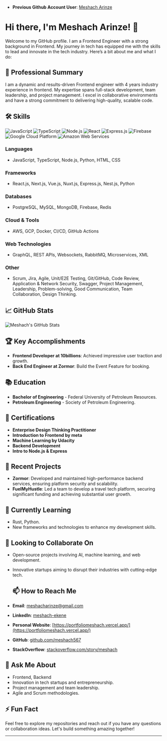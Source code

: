 - **Previous Github Account User**: [Meshach Arinze](https://www.github.com/MeshachArinze)

# Hi there, I'm Meshach Arinze! 👋

Welcome to my GitHub profile. I am a Frontend Engineer with a strong background in Frontend. My journey in tech has equipped me with the skills to lead and innovate in the tech industry. Here’s a bit about me and what I do:

## 🚀 Professional Summary
I am a dynamic and results-driven Frontend engineer with 4 years industry experience in frontend. My expertise spans full-stack development, team leadership, and project management. I excel in collaborative environments and have a strong commitment to delivering high-quality, scalable code.

## 🛠 Skills
![JavaScript](https://img.shields.io/badge/-JavaScript-black?style=flat-square&logo=javascript)
![TypeScript](https://img.shields.io/badge/-TypeScript-black?style=flat-square&logo=typescript)
![Node.js](https://img.shields.io/badge/-Node.js-black?style=flat-square&logo=node.js)
![React](https://img.shields.io/badge/-React-black?style=flat-square&logo=react)
![Express.js](https://img.shields.io/badge/-Express.js-black?style=flat-square&logo=express)
![Firebase](https://img.shields.io/badge/-Firebase-black?style=flat-square&logo=firebase)
![Google Cloud Platform](https://img.shields.io/badge/-Google%20Cloud%20Platform-black?style=flat-square&logo=google-cloud)
![Amazon Web Services](https://img.shields.io/badge/-Amazon%20Web%20Services-black?style=flat-square&logo=amazon-aws)

### Languages
- JavaScript, TypeScript, Node.js, Python, HTML, CSS

### Frameworks
- React.js, Next.js, Vue.js, Nuxt.js,  Express.js, Nest.js, Python

### Databases
- PostgreSQL, MySQL, MongoDB, Firebase, Redis

### Cloud & Tools
- AWS, GCP, Docker, CI/CD, GitHub Actions

### Web Technologies
- GraphQL, REST APIs, Websockets, RabbitMQ, Microservices, XML

### Other
- Scrum, Jira, Agile, Unit/E2E Testing, Git/GitHub, Code Review, Application & Network Security, Swagger, Project Management, Leadership, Problem-solving, Good Communication, Team Collaboration, Design Thinking.

## 📈 GitHub Stats
![Meshach's GitHub Stats](https://github-readme-stats.vercel.app/api?username=meshach567&show_icons=true&theme=radical)


## 🏆 Key Accomplishments
- **Frontend Developer at 10billions**: Achieved impressive user traction and growth.
- **Back End Engineer at Zormor**: Build the Event Feature for booking.

## 📚 Education
- **Bachelor of Engineering** - Federal University of Petroleum Resources.
- **Petroleum Engineering** - Society of Petroleum Engineering.


## 📜 Certifications
- **Enterprise Design Thinking Practitioner**
- **Introduction to Frontend by meta**
- **Machine Learning by Udacity**
- **Backend Development**
- **Intro to Node.js & Express**


## 📝 Recent Projects
- **Zormor**: Developed and maintained high-performance backend services, ensuring platform security and scalability.
- **FuelMyHustle**: Led a team to develop a travel tech platform, securing significant funding and achieving substantial user growth.

## 🌱 Currently Learning
-  Rust, Python.
- New frameworks and technologies to enhance my development skills.

## 👯 Looking to Collaborate On
- Open-source projects involving AI, machine learning, and web development.
- Innovative startups aiming to disrupt their industries with cutting-edge tech.

  ## 📫 How to Reach Me
- **Email**: [meshacharinze@gmail.com](mailto:meshacharinze@gmail.com)
- **LinkedIn**: [meshach-ekene](https://www.linkedin.com/in/meshacg-ekene)
- **Personal Website**: [https://portfoliomeshach.vercel.app/](https://portfoliomeshach.vercel.app/)
- **GitHub**: [github.com/meshach567](https://github.com/meshach567)
- **StackOverflow**: [stackoverflow.com/story/meshach](https://stackoverflow.com/story/meshach)


## 💬 Ask Me About
- Frontend,  Backend
- Innovation in tech startups and entrepreneurship.
- Project management and team leadership.
- Agile and Scrum methodologies.


## ⚡ Fun Fact


Feel free to explore my repositories and reach out if you have any questions or collaboration ideas. Let's build something amazing together!

---
